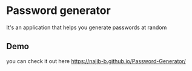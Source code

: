 
# Password generator

It's an application that helps you generate passwords at random


## Demo

you can check it out  here  https://najib-b.github.io/Password-Generator/

